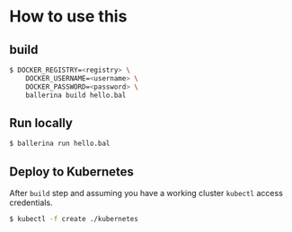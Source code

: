 How to use this
========

build
---- 
```bash
$ DOCKER_REGISTRY=<registry> \
    DOCKER_USERNAME=<username> \
    DOCKER_PASSWORD=<password> \
    ballerina build hello.bal
```

Run locally
---- 
```bash
$ ballerina run hello.bal
```

Deploy to Kubernetes
---- 
After `build` step and assuming you have a working cluster `kubectl` access credentials.

```bash
$ kubectl -f create ./kubernetes
```